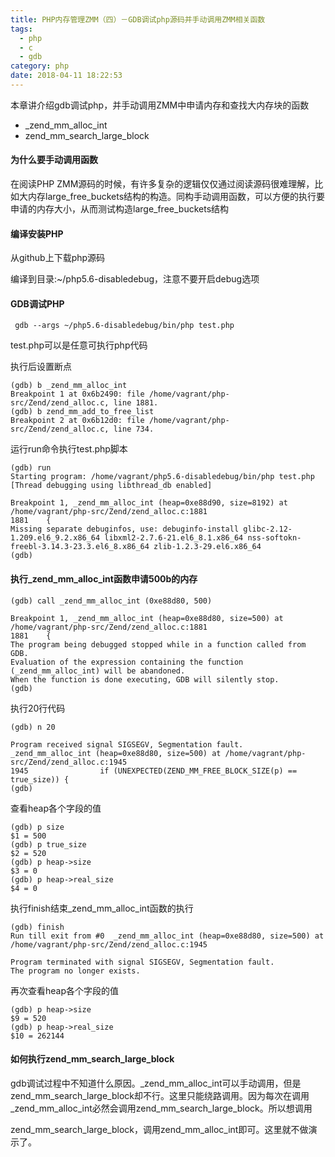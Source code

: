 ```yaml
---
title: PHP内存管理ZMM（四）－GDB调试php源码并手动调用ZMM相关函数
tags:
  - php
  - c
  - gdb
category: php
date: 2018-04-11 18:22:53
---
```



本章讲介绍gdb调试php，并手动调用ZMM中申请内存和查找大内存块的函数

- _zend_mm_alloc_int
- zend_mm_search_large_block

#### 为什么要手动调用函数

在阅读PHP ZMM源码的时候，有许多复杂的逻辑仅仅通过阅读源码很难理解，比如大内存large_free_buckets结构的构造。同构手动调用函数，可以方便的执行要申请的内存大小，从而测试构造large_free_buckets结构

#### 编译安装PHP

从github上下载php源码

编译到目录:~/php5.6-disabledebug，注意不要开启debug选项

#### GDB调试PHP
<!--more-->
```shell
 gdb --args ~/php5.6-disabledebug/bin/php test.php 
```

test.php可以是任意可执行php代码

执行后设置断点

```shell
(gdb) b _zend_mm_alloc_int
Breakpoint 1 at 0x6b2490: file /home/vagrant/php-src/Zend/zend_alloc.c, line 1881.
(gdb) b zend_mm_add_to_free_list
Breakpoint 2 at 0x6b12d0: file /home/vagrant/php-src/Zend/zend_alloc.c, line 734.
```

运行run命令执行test.php脚本

```shell
(gdb) run
Starting program: /home/vagrant/php5.6-disabledebug/bin/php test.php
[Thread debugging using libthread_db enabled]

Breakpoint 1, _zend_mm_alloc_int (heap=0xe88d90, size=8192) at /home/vagrant/php-src/Zend/zend_alloc.c:1881
1881	{
Missing separate debuginfos, use: debuginfo-install glibc-2.12-1.209.el6_9.2.x86_64 libxml2-2.7.6-21.el6_8.1.x86_64 nss-softokn-freebl-3.14.3-23.3.el6_8.x86_64 zlib-1.2.3-29.el6.x86_64
(gdb)
```

#### 执行_zend_mm_alloc_int函数申请500b的内存

```shell
(gdb) call _zend_mm_alloc_int (0xe88d80, 500)

Breakpoint 1, _zend_mm_alloc_int (heap=0xe88d80, size=500) at /home/vagrant/php-src/Zend/zend_alloc.c:1881
1881	{
The program being debugged stopped while in a function called from GDB.
Evaluation of the expression containing the function
(_zend_mm_alloc_int) will be abandoned.
When the function is done executing, GDB will silently stop.
(gdb)
```

执行20行代码

```shell
(gdb) n 20

Program received signal SIGSEGV, Segmentation fault.
_zend_mm_alloc_int (heap=0xe88d80, size=500) at /home/vagrant/php-src/Zend/zend_alloc.c:1945
1945				if (UNEXPECTED(ZEND_MM_FREE_BLOCK_SIZE(p) == true_size)) {
(gdb)
```

查看heap各个字段的值

```shell
(gdb) p size
$1 = 500
(gdb) p true_size
$2 = 520
(gdb) p heap->size
$3 = 0
(gdb) p heap->real_size
$4 = 0
```

执行finish结束_zend_mm_alloc_int函数的执行

```shell
(gdb) finish
Run till exit from #0  _zend_mm_alloc_int (heap=0xe88d80, size=500) at /home/vagrant/php-src/Zend/zend_alloc.c:1945

Program terminated with signal SIGSEGV, Segmentation fault.
The program no longer exists.
```

再次查看heap各个字段的值

```shell
(gdb) p heap->size
$9 = 520
(gdb) p heap->real_size
$10 = 262144
```

#### 如何执行zend_mm_search_large_block

gdb调试过程中不知道什么原因。_zend_mm_alloc_int可以手动调用，但是zend_mm_search_large_block却不行。这里只能绕路调用。因为每次在调用_zend_mm_alloc_int必然会调用zend_mm_search_large_block。所以想调用

zend_mm_search_large_block，调用zend_mm_alloc_int即可。这里就不做演示了。